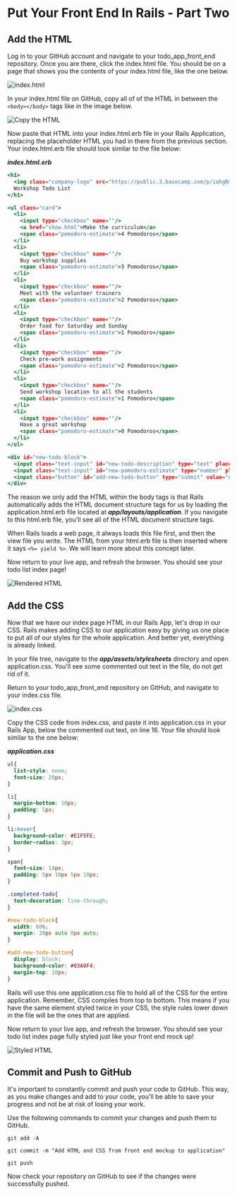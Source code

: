 # Put Your Front End In Rails - Part Two

## Add the HTML
Log in to your GitHub account and navigate to your todo_app_front_end repository. Once you are there, click the index.html file. You should be on a page that shows you the contents of your index.html file, like the one below.

![index.html](/images/put_your_front_end_in_rails_part_two/01.png "index.html")

In your index.html file on GitHub, copy all of of the HTML in between the `<body></body>` tags like in the image below.

![Copy the HTML](/images/put_your_front_end_in_rails_part_two/02.png "Copy the HTML")

Now paste that HTML into your index.html.erb file in your Rails Application, replacing the placeholder HTML you had in there from the previous section. Your index.html.erb file should look similar to the file below:

***index.html.erb***
```html.erb
<h1>
  <img class="company-logo" src="https://public.3.basecamp.com/p/iahgNshn1oKq98sWGf1q89Vo/uploads/511042491/download/CodeNow%20Logo.png"></img>
  Workshop Todo List
</h1>

<ul class="card">
  <li>
    <input type="checkbox" name=""/>
    <a href="show.html">Make the curriculum</a>
    <span class="pomodoro-estimate">4 Pomodoros</span>
  </li>
  <li>
    <input type="checkbox" name=""/>
    Buy workshop supplies
    <span class="pomodoro-estimate">3 Pomodoros</span>
  </li>
  <li>
    <input type="checkbox" name=""/>
    Meet with the volunteer trainers
    <span class="pomodoro-estimate">2 Pomodoros</span>
  </li>
  <li>
    <input type="checkbox" name=""/>
    Order food for Saturday and Sunday
    <span class="pomodoro-estimate">1 Pomodoro</span>
  </li>
  <li>
    <input type="checkbox" name=""/>
    Check pre-work assignments
    <span class="pomodoro-estimate">2 Pomodoros</span>
  </li>
  <li>
    <input type="checkbox" name=""/>
    Send workshop location to all the students
    <span class="pomodoro-estimate">1 Pomodoro</span>
  </li>
  <li>
    <input type="checkbox" name=""/>
    Have a great workshop
    <span class="pomodoro-estimate">0 Pomodoros</span>
  </li>
</ul>

<div id="new-todo-block">
  <input class="text-input" id="new-todo-description" type="text" placeholder="Add a new todo...">
  <input class="text-input" id="new-pomodoro-estimate" type="number" placeholder="Pomodoro estimate...">
  <input class="button" id="add-new-todo-button" type="submit" value="Add todo">
</div>
```

The reason we only add the HTML within the body tags is that Rails automatically adds the HTML document structure tags for us by loading the application.html.erb file located at ***app/layouts/application***. If you navigate to this html.erb file, you'll see all of the HTML document structure tags.

When Rails loads a web page, it always loads this file first, and then the view file you write. The HTML from your html.erb file is then inserted where it says `<%= yield %>`. We will learn more about this concept later.

Now return to your live app, and refresh the browser. You should see your todo list index page!

![Rendered HTML](/images/put_your_front_end_in_rails_part_two/03.png "Rendered HTML")



## Add the CSS
Now that we have our index page HTML in our Rails App, let's drop in our CSS. Rails makes adding CSS to our application easy by giving us one place to put all of our styles for the whole application. And better yet, everything is already linked.

In your file tree, navigate to the ***app/assets/stylesheets*** directory and open application.css. You'll see some commented out text in the file, do not get rid of it.

Return to your todo_app_front_end repository on GitHub, and navigate to your index.css file.

![index.css](/images/put_your_front_end_in_rails_part_two/04.png "index.css")

Copy the CSS code from index.css, and paste it into application.css in your Rails App, below the commented out text, on line 16. Your file should look similar to the one below:

***application.css***
```css
ul{
  list-style: none;
  font-size: 20px;
}

li{
  margin-bottom: 10px;
  padding: 5px;
}

li:hover{
  background-color: #E1F5FE;
  border-radius: 3px;
}

span{
  font-size: 14px;
  padding: 5px 10px 5px 10px;
}

.completed-todo{
  text-decoration: line-through;
}

#new-todo-block{
  width: 60%;
  margin: 20px auto 0px auto;
}

#add-new-todo-button{
  display: block;
  background-color: #03A9F4;
  margin-top: 10px;
}
```

Rails will use this one application.css file to hold all of the CSS for the entire application. Remember, CSS compiles from top to bottom. This means if you have the same element styled twice in your CSS, the style rules lower down in the file will be the ones that are applied.

Now return to your live app, and refresh the browser. You should see your todo list index page fully styled just like your front end mock up!

![Styled HTML](/images/put_your_front_end_in_rails_part_two/05.png "Styled HTML")

## Commit and Push to GitHub
It's important to constantly commit and push your code to GitHub. This way, as you make changes and add to your code, you'll be able to save your progress and not be at risk of losing your work.

Use the following commands to commit your changes and push them to GitHub.

```shell
git add -A
```

```shell
git commit -m "Add HTML and CSS from front end mockup to application"
```

```shell
git push
```

Now check your repository on GitHub to see if the changes were successfully pushed.
